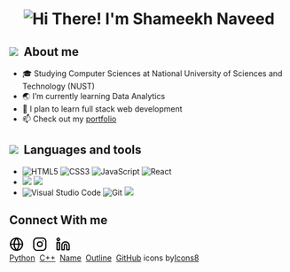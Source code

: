 <h1 align="center">
<img src="https://readme-typing-svg.herokuapp.com?font=times+new+roman&size=21&color=000000&background=FF391900&center=true&vCenter=true&lines=Hello!+I'm+Shameekh+Naveed;Nice+to+meet+you" alt="Hi There! I'm Shameekh Naveed">
</h1>
<h2><img src="https://img.icons8.com/doodle/30/000000/name.png"/>&nbsp;&nbsp;About me</h2>
<ul>
<li>🎓  Studying Computer Sciences at National University of Sciences and Technology (NUST)</li>
<li>🌏  I’m currently learning Data Analytics </li>
<li>🎯  I plan to learn full stack web development</li>
<li>📫  Check out my <a href="https://shameekhn.netlify.app">portfolio </a></li>
</ul>
<h2><img src="https://img.icons8.com/cotton/30/000000/outline.png"/>&nbsp;&nbsp;Languages and tools</h2>
<ul>
<li>
<img alt="HTML5" width="26px" src="https://cdn.jsdelivr.net/gh/devicons/devicon/icons/html5/html5-original.svg">
<img alt="CSS3" width="26px" src="https://cdn.jsdelivr.net/gh/devicons/devicon/icons/css3/css3-original.svg">
<img alt="JavaScript" width="26px" src="https://cdn.jsdelivr.net/gh/devicons/devicon/icons/javascript/javascript-original.svg">
<img alt="React" width="26px" src="https://cdn.jsdelivr.net/gh/devicons/devicon/icons/react/react-original.svg">
</li>

<li>
<img src="https://img.icons8.com/fluency/30/000000/python.png"/>
<img src="https://img.icons8.com/color/30/000000/c-plus-plus-logo.png"/>
</li>

<li>
<img alt="Visual Studio Code" width="26px" src="https://cdn.jsdelivr.net/gh/devicons/devicon/icons/vscode/vscode-original.svg">
<img alt="Git" width="26px" src="https://cdn.jsdelivr.net/gh/devicons/devicon/icons/git/git-original.svg">
<img src="https://img.icons8.com/ios-glyphs/30/000000/github.png"/>
</li>
</ul>

<h2>Connect With me</h2>
<a href="https://shameekhn.netlify.app"><img src="img/globe-light.svg" width="26px"></a>&nbsp;&nbsp;&nbsp;
<a href="https://www.instagram.com/sham._.kh/"><img src="img/instagram-light.svg" width="26px"></a>&nbsp;&nbsp;&nbsp;
<a href="https://www.linkedin.com/in/shameekh-naveed/"><img src="img/linkedin-light.svg" width="26px"></a>


<br>
<footer><a target="_blank" href="https://icons8.com/icon/13441/python">Python</a>
&nbsp;<a target="_blank" href="https://icons8.com/icon/40669/c++">C++</a>
&nbsp;<a target="_blank" href="https://icons8.com/icon/MXJBhIDosJsE/name">Name</a>
&nbsp;<a target="_blank" href="https://icons8.com/icon/65372/outline">Outline</a>
&nbsp;<a target="_blank" href="https://icons8.com/icon/62856/github">GitHub</a>&nbsp;icons by<a target="_blank" href="https://icons8.com">Icons8</a>


</footer>
<!--
Icons courtesy: https://github.com/codeSTACKr/codeSTACKr
-->
<!---
Shameekh-Naveed/Shameekh-Naveed is a ✨ special ✨ repository because its `README.md` (this file) appears on your GitHub profile.
You can click the Preview link to take a look at your changes.
--->
